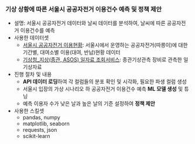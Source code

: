 ### 기상 상황에 따른 서울시 공공자전거 이용건수 예측 및 정책 제안
- 설명: 서울시 공공자전거 데이터와 날씨 데이터를 분석하여, 날씨에 따른 공공자전거 이용건수를 예측
- 사용한 데이터셋
    - [서울시 공공자전거 이용현황](https://data.seoul.go.kr/dataList/OA-14994/F/1/datasetView.do): 서울시에서 운영하는 공공자전거(따릉이)에 대한 기간별, 대여소별 이용(대여, 반납)현황 데이터
    - [기상청_지상(종관, ASOS) 일자료 조회서비스](https://data.seoul.go.kr/dataList/OA-14994/F/1/datasetView.do): 종관기상관측 장비로 관측한 일 기상자료
- 진행 절차 및 내용
    - **API 데이터 로딩**하여 각 컬럼들의 분포 확인 및 시각화, 필요한 파생 컬럼 생성
    - 서울시 입장의 가상 시나리오 하 공공자전거 이용건수 예측 **ML 모델 생성** 및 튜닝
    - 예측 이용자 수가 낮은 날과 높은 날의 기준 설정하여 **정책 제안**
- 사용한 스킬셋
    - pandas, numpy
    - matplotlib, seaborn
    - requests, json
    - scikit-learn
